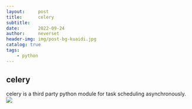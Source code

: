 ```yaml
---
layout:     post
title:      celery
subtitle:   
date:       2022-09-24
author:     neverset
header-img: img/post-bg-kuaidi.jpg
catalog: true
tags:
    - python
---
```



## celery
celery is a third party python module for task scheduling asynchronously.
![](https://raw.githubusercontent.com/neverset123/cloudimg/master/Img20220924002615.png)
